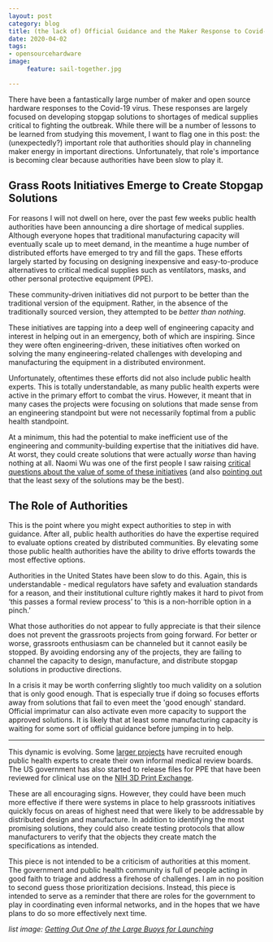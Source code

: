 ```yaml
---
layout: post
category: blog
title: (the lack of) Official Guidance and the Maker Response to Covid-19
date: 2020-04-02
tags:
- opensourcehardware
image:
     feature: sail-together.jpg

---
```


There have been a fantastically large number of maker and open source hardware responses to the Covid-19 virus.  These responses are largely focused on developing stopgap solutions to shortages of medical supplies critical to fighting the outbreak.  While there will be a number of lessons to be learned from studying this movement, I want to flag one in this post: the (unexpectedly?) important role that authorities should play in channeling maker energy in important directions.  Unfortunately, that role's importance is becoming clear because authorities have been slow to play it.

## Grass Roots Initiatives Emerge to Create Stopgap Solutions

For reasons I will not dwell on here, over the past few weeks public health authorities have been announcing a dire shortage of medical supplies.  Although everyone hopes that traditional manufacturing capacity will eventually scale up to meet demand, in the meantime a huge number of distributed efforts have emerged to try and fill the gaps. These efforts largely started by focusing on designing inexpensive and easy-to-produce alternatives to critical medical supplies such as ventilators, masks, and other personal protective equipment (PPE).

These community-driven initiatives did not purport to be better than the traditional version of the equipment. Rather, in the absence of the traditionally sourced version, they attempted to be *better than nothing*.

These initiatives are tapping into a deep well of engineering capacity and interest in helping out in an emergency, both of which are inspiring.  Since they were often engineering-driven, these initiatives often worked on solving the many engineering-related challenges with developing and manufacturing the equipment in a distributed environment.

Unfortunately, oftentimes these efforts did not also include public health experts. This is totally understandable, as many public health experts were active in the primary effort to combat the virus.  However, it meant that in many cases the projects were focusing on solutions that made sense from an engineering standpoint but were not necessarily foptimal from a public health standpoint.

At a minimum, this had the potential to make inefficient use of the engineering and community-building expertise that the initiatives did have.  At worst, they could create solutions that were actually *worse* than having nothing at all.  Naomi Wu was one of the first people I saw raising [critical questions about the value of some of these initiatives](https://twitter.com/RealSexyCyborg/status/1240223090648305665) (and also [pointing out](https://twitter.com/RealSexyCyborg/status/1241611801390874624) that the least sexy of the solutions may be the best).

## The Role of Authorities

This is the point where you might expect authorities to step in with guidance.  After all, public health authorities do have the expertise required to evaluate options created by distributed communities.  By elevating some those public health authorities have the ability to drive efforts towards the most effective options.

Authorities in the United States have been slow to do this.  Again, this is understandable - medical regulators have safety and evaluation standards for a reason, and their institutional culture rightly makes it hard to pivot from ‘this passes a formal review process’ to ‘this is a non-horrible option in a pinch.’

What those authorities do not appear to fully appreciate is that their silence does not prevent the grassroots projects from going forward. For better or worse, grassroots enthusiasm can be channeled but it cannot easily be stopped.  By avoiding endorsing any of the projects, they are failing to channel the capacity to design, manufacture, and distribute stopgap solutions in productive directions.

In a crisis it may be worth conferring slightly too much validity on a solution that is only good enough. That is especially true if doing so focuses efforts away from solutions that fail to even meet the 'good enough' standard.  Official imprimatur can also activate even more capacity to support the approved solutions.  It is likely that at least some manufacturing capacity is waiting for some sort of official guidance before jumping in to help. 

----

This dynamic is evolving.  Some [larger projects](https://opensourcemedicalsupplies.org/) have recruited enough public health experts to create their own informal medical review boards.  The US government has also started to release files for PPE that have been reviewed for clinical use on the [NIH 3D Print Exchange](https://3dprint.nih.gov/collections/covid-19-response).

These are all encouraging signs.  However, they could have been much more effective if there were systems in place to help grassroots initiatives quickly focus on areas of highest need that were likely to be addressable by distributed design and manufacture.  In addition to identifying the most promising solutions, they could also create testing protocols that allow manufacturers to verify that the objects they create match the specifications as intended.

This piece is not intended to be a criticism of authorities at this moment.  The government and public health community is full of people acting in good faith to triage and address a firehose of challenges.  I am in no position to second guess those prioritization decisions.  Instead, this piece is intended to serve as a reminder that there are roles for the government to play in coordinating even informal networks, and in the hopes that we have plans to do so more effectively next time.


*list image: [Getting Out One of the Large Buoys for Launching](https://www.metmuseum.org/art/collection/search/383828)*
